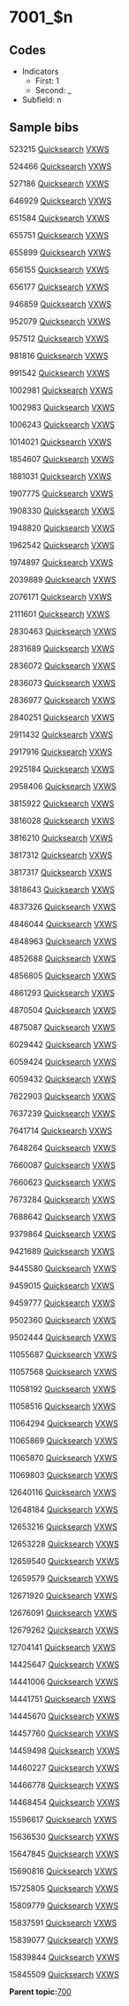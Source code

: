 # 7001\_$n

## Codes

-   Indicators
    -   First: 1
    -   Second: \_
-   Subfield: n

## Sample bibs

523215 [Quicksearch](https://search.library.yale.edu/catalog/523215) [VXWS](http://prodorbis.library.yale.edu:7014/vxws/GetHoldingsService?bibId=523215)

524466 [Quicksearch](https://search.library.yale.edu/catalog/524466) [VXWS](http://prodorbis.library.yale.edu:7014/vxws/GetHoldingsService?bibId=524466)

527186 [Quicksearch](https://search.library.yale.edu/catalog/527186) [VXWS](http://prodorbis.library.yale.edu:7014/vxws/GetHoldingsService?bibId=527186)

646929 [Quicksearch](https://search.library.yale.edu/catalog/646929) [VXWS](http://prodorbis.library.yale.edu:7014/vxws/GetHoldingsService?bibId=646929)

651584 [Quicksearch](https://search.library.yale.edu/catalog/651584) [VXWS](http://prodorbis.library.yale.edu:7014/vxws/GetHoldingsService?bibId=651584)

655751 [Quicksearch](https://search.library.yale.edu/catalog/655751) [VXWS](http://prodorbis.library.yale.edu:7014/vxws/GetHoldingsService?bibId=655751)

655899 [Quicksearch](https://search.library.yale.edu/catalog/655899) [VXWS](http://prodorbis.library.yale.edu:7014/vxws/GetHoldingsService?bibId=655899)

656155 [Quicksearch](https://search.library.yale.edu/catalog/656155) [VXWS](http://prodorbis.library.yale.edu:7014/vxws/GetHoldingsService?bibId=656155)

656177 [Quicksearch](https://search.library.yale.edu/catalog/656177) [VXWS](http://prodorbis.library.yale.edu:7014/vxws/GetHoldingsService?bibId=656177)

946859 [Quicksearch](https://search.library.yale.edu/catalog/946859) [VXWS](http://prodorbis.library.yale.edu:7014/vxws/GetHoldingsService?bibId=946859)

952079 [Quicksearch](https://search.library.yale.edu/catalog/952079) [VXWS](http://prodorbis.library.yale.edu:7014/vxws/GetHoldingsService?bibId=952079)

957512 [Quicksearch](https://search.library.yale.edu/catalog/957512) [VXWS](http://prodorbis.library.yale.edu:7014/vxws/GetHoldingsService?bibId=957512)

981816 [Quicksearch](https://search.library.yale.edu/catalog/981816) [VXWS](http://prodorbis.library.yale.edu:7014/vxws/GetHoldingsService?bibId=981816)

991542 [Quicksearch](https://search.library.yale.edu/catalog/991542) [VXWS](http://prodorbis.library.yale.edu:7014/vxws/GetHoldingsService?bibId=991542)

1002981 [Quicksearch](https://search.library.yale.edu/catalog/1002981) [VXWS](http://prodorbis.library.yale.edu:7014/vxws/GetHoldingsService?bibId=1002981)

1002983 [Quicksearch](https://search.library.yale.edu/catalog/1002983) [VXWS](http://prodorbis.library.yale.edu:7014/vxws/GetHoldingsService?bibId=1002983)

1006243 [Quicksearch](https://search.library.yale.edu/catalog/1006243) [VXWS](http://prodorbis.library.yale.edu:7014/vxws/GetHoldingsService?bibId=1006243)

1014021 [Quicksearch](https://search.library.yale.edu/catalog/1014021) [VXWS](http://prodorbis.library.yale.edu:7014/vxws/GetHoldingsService?bibId=1014021)

1854607 [Quicksearch](https://search.library.yale.edu/catalog/1854607) [VXWS](http://prodorbis.library.yale.edu:7014/vxws/GetHoldingsService?bibId=1854607)

1881031 [Quicksearch](https://search.library.yale.edu/catalog/1881031) [VXWS](http://prodorbis.library.yale.edu:7014/vxws/GetHoldingsService?bibId=1881031)

1907775 [Quicksearch](https://search.library.yale.edu/catalog/1907775) [VXWS](http://prodorbis.library.yale.edu:7014/vxws/GetHoldingsService?bibId=1907775)

1908330 [Quicksearch](https://search.library.yale.edu/catalog/1908330) [VXWS](http://prodorbis.library.yale.edu:7014/vxws/GetHoldingsService?bibId=1908330)

1948820 [Quicksearch](https://search.library.yale.edu/catalog/1948820) [VXWS](http://prodorbis.library.yale.edu:7014/vxws/GetHoldingsService?bibId=1948820)

1962542 [Quicksearch](https://search.library.yale.edu/catalog/1962542) [VXWS](http://prodorbis.library.yale.edu:7014/vxws/GetHoldingsService?bibId=1962542)

1974897 [Quicksearch](https://search.library.yale.edu/catalog/1974897) [VXWS](http://prodorbis.library.yale.edu:7014/vxws/GetHoldingsService?bibId=1974897)

2039889 [Quicksearch](https://search.library.yale.edu/catalog/2039889) [VXWS](http://prodorbis.library.yale.edu:7014/vxws/GetHoldingsService?bibId=2039889)

2076171 [Quicksearch](https://search.library.yale.edu/catalog/2076171) [VXWS](http://prodorbis.library.yale.edu:7014/vxws/GetHoldingsService?bibId=2076171)

2111601 [Quicksearch](https://search.library.yale.edu/catalog/2111601) [VXWS](http://prodorbis.library.yale.edu:7014/vxws/GetHoldingsService?bibId=2111601)

2830463 [Quicksearch](https://search.library.yale.edu/catalog/2830463) [VXWS](http://prodorbis.library.yale.edu:7014/vxws/GetHoldingsService?bibId=2830463)

2831689 [Quicksearch](https://search.library.yale.edu/catalog/2831689) [VXWS](http://prodorbis.library.yale.edu:7014/vxws/GetHoldingsService?bibId=2831689)

2836072 [Quicksearch](https://search.library.yale.edu/catalog/2836072) [VXWS](http://prodorbis.library.yale.edu:7014/vxws/GetHoldingsService?bibId=2836072)

2836073 [Quicksearch](https://search.library.yale.edu/catalog/2836073) [VXWS](http://prodorbis.library.yale.edu:7014/vxws/GetHoldingsService?bibId=2836073)

2836977 [Quicksearch](https://search.library.yale.edu/catalog/2836977) [VXWS](http://prodorbis.library.yale.edu:7014/vxws/GetHoldingsService?bibId=2836977)

2840251 [Quicksearch](https://search.library.yale.edu/catalog/2840251) [VXWS](http://prodorbis.library.yale.edu:7014/vxws/GetHoldingsService?bibId=2840251)

2911432 [Quicksearch](https://search.library.yale.edu/catalog/2911432) [VXWS](http://prodorbis.library.yale.edu:7014/vxws/GetHoldingsService?bibId=2911432)

2917916 [Quicksearch](https://search.library.yale.edu/catalog/2917916) [VXWS](http://prodorbis.library.yale.edu:7014/vxws/GetHoldingsService?bibId=2917916)

2925184 [Quicksearch](https://search.library.yale.edu/catalog/2925184) [VXWS](http://prodorbis.library.yale.edu:7014/vxws/GetHoldingsService?bibId=2925184)

2958406 [Quicksearch](https://search.library.yale.edu/catalog/2958406) [VXWS](http://prodorbis.library.yale.edu:7014/vxws/GetHoldingsService?bibId=2958406)

3815922 [Quicksearch](https://search.library.yale.edu/catalog/3815922) [VXWS](http://prodorbis.library.yale.edu:7014/vxws/GetHoldingsService?bibId=3815922)

3816028 [Quicksearch](https://search.library.yale.edu/catalog/3816028) [VXWS](http://prodorbis.library.yale.edu:7014/vxws/GetHoldingsService?bibId=3816028)

3816210 [Quicksearch](https://search.library.yale.edu/catalog/3816210) [VXWS](http://prodorbis.library.yale.edu:7014/vxws/GetHoldingsService?bibId=3816210)

3817312 [Quicksearch](https://search.library.yale.edu/catalog/3817312) [VXWS](http://prodorbis.library.yale.edu:7014/vxws/GetHoldingsService?bibId=3817312)

3817317 [Quicksearch](https://search.library.yale.edu/catalog/3817317) [VXWS](http://prodorbis.library.yale.edu:7014/vxws/GetHoldingsService?bibId=3817317)

3818643 [Quicksearch](https://search.library.yale.edu/catalog/3818643) [VXWS](http://prodorbis.library.yale.edu:7014/vxws/GetHoldingsService?bibId=3818643)

4837326 [Quicksearch](https://search.library.yale.edu/catalog/4837326) [VXWS](http://prodorbis.library.yale.edu:7014/vxws/GetHoldingsService?bibId=4837326)

4846044 [Quicksearch](https://search.library.yale.edu/catalog/4846044) [VXWS](http://prodorbis.library.yale.edu:7014/vxws/GetHoldingsService?bibId=4846044)

4848963 [Quicksearch](https://search.library.yale.edu/catalog/4848963) [VXWS](http://prodorbis.library.yale.edu:7014/vxws/GetHoldingsService?bibId=4848963)

4852688 [Quicksearch](https://search.library.yale.edu/catalog/4852688) [VXWS](http://prodorbis.library.yale.edu:7014/vxws/GetHoldingsService?bibId=4852688)

4856805 [Quicksearch](https://search.library.yale.edu/catalog/4856805) [VXWS](http://prodorbis.library.yale.edu:7014/vxws/GetHoldingsService?bibId=4856805)

4861293 [Quicksearch](https://search.library.yale.edu/catalog/4861293) [VXWS](http://prodorbis.library.yale.edu:7014/vxws/GetHoldingsService?bibId=4861293)

4870504 [Quicksearch](https://search.library.yale.edu/catalog/4870504) [VXWS](http://prodorbis.library.yale.edu:7014/vxws/GetHoldingsService?bibId=4870504)

4875087 [Quicksearch](https://search.library.yale.edu/catalog/4875087) [VXWS](http://prodorbis.library.yale.edu:7014/vxws/GetHoldingsService?bibId=4875087)

6029442 [Quicksearch](https://search.library.yale.edu/catalog/6029442) [VXWS](http://prodorbis.library.yale.edu:7014/vxws/GetHoldingsService?bibId=6029442)

6059424 [Quicksearch](https://search.library.yale.edu/catalog/6059424) [VXWS](http://prodorbis.library.yale.edu:7014/vxws/GetHoldingsService?bibId=6059424)

6059432 [Quicksearch](https://search.library.yale.edu/catalog/6059432) [VXWS](http://prodorbis.library.yale.edu:7014/vxws/GetHoldingsService?bibId=6059432)

7622903 [Quicksearch](https://search.library.yale.edu/catalog/7622903) [VXWS](http://prodorbis.library.yale.edu:7014/vxws/GetHoldingsService?bibId=7622903)

7637239 [Quicksearch](https://search.library.yale.edu/catalog/7637239) [VXWS](http://prodorbis.library.yale.edu:7014/vxws/GetHoldingsService?bibId=7637239)

7641714 [Quicksearch](https://search.library.yale.edu/catalog/7641714) [VXWS](http://prodorbis.library.yale.edu:7014/vxws/GetHoldingsService?bibId=7641714)

7648264 [Quicksearch](https://search.library.yale.edu/catalog/7648264) [VXWS](http://prodorbis.library.yale.edu:7014/vxws/GetHoldingsService?bibId=7648264)

7660087 [Quicksearch](https://search.library.yale.edu/catalog/7660087) [VXWS](http://prodorbis.library.yale.edu:7014/vxws/GetHoldingsService?bibId=7660087)

7660623 [Quicksearch](https://search.library.yale.edu/catalog/7660623) [VXWS](http://prodorbis.library.yale.edu:7014/vxws/GetHoldingsService?bibId=7660623)

7673284 [Quicksearch](https://search.library.yale.edu/catalog/7673284) [VXWS](http://prodorbis.library.yale.edu:7014/vxws/GetHoldingsService?bibId=7673284)

7688642 [Quicksearch](https://search.library.yale.edu/catalog/7688642) [VXWS](http://prodorbis.library.yale.edu:7014/vxws/GetHoldingsService?bibId=7688642)

9379864 [Quicksearch](https://search.library.yale.edu/catalog/9379864) [VXWS](http://prodorbis.library.yale.edu:7014/vxws/GetHoldingsService?bibId=9379864)

9421689 [Quicksearch](https://search.library.yale.edu/catalog/9421689) [VXWS](http://prodorbis.library.yale.edu:7014/vxws/GetHoldingsService?bibId=9421689)

9445580 [Quicksearch](https://search.library.yale.edu/catalog/9445580) [VXWS](http://prodorbis.library.yale.edu:7014/vxws/GetHoldingsService?bibId=9445580)

9459015 [Quicksearch](https://search.library.yale.edu/catalog/9459015) [VXWS](http://prodorbis.library.yale.edu:7014/vxws/GetHoldingsService?bibId=9459015)

9459777 [Quicksearch](https://search.library.yale.edu/catalog/9459777) [VXWS](http://prodorbis.library.yale.edu:7014/vxws/GetHoldingsService?bibId=9459777)

9502360 [Quicksearch](https://search.library.yale.edu/catalog/9502360) [VXWS](http://prodorbis.library.yale.edu:7014/vxws/GetHoldingsService?bibId=9502360)

9502444 [Quicksearch](https://search.library.yale.edu/catalog/9502444) [VXWS](http://prodorbis.library.yale.edu:7014/vxws/GetHoldingsService?bibId=9502444)

11055687 [Quicksearch](https://search.library.yale.edu/catalog/11055687) [VXWS](http://prodorbis.library.yale.edu:7014/vxws/GetHoldingsService?bibId=11055687)

11057568 [Quicksearch](https://search.library.yale.edu/catalog/11057568) [VXWS](http://prodorbis.library.yale.edu:7014/vxws/GetHoldingsService?bibId=11057568)

11058192 [Quicksearch](https://search.library.yale.edu/catalog/11058192) [VXWS](http://prodorbis.library.yale.edu:7014/vxws/GetHoldingsService?bibId=11058192)

11058516 [Quicksearch](https://search.library.yale.edu/catalog/11058516) [VXWS](http://prodorbis.library.yale.edu:7014/vxws/GetHoldingsService?bibId=11058516)

11064294 [Quicksearch](https://search.library.yale.edu/catalog/11064294) [VXWS](http://prodorbis.library.yale.edu:7014/vxws/GetHoldingsService?bibId=11064294)

11065869 [Quicksearch](https://search.library.yale.edu/catalog/11065869) [VXWS](http://prodorbis.library.yale.edu:7014/vxws/GetHoldingsService?bibId=11065869)

11065870 [Quicksearch](https://search.library.yale.edu/catalog/11065870) [VXWS](http://prodorbis.library.yale.edu:7014/vxws/GetHoldingsService?bibId=11065870)

11069803 [Quicksearch](https://search.library.yale.edu/catalog/11069803) [VXWS](http://prodorbis.library.yale.edu:7014/vxws/GetHoldingsService?bibId=11069803)

12640116 [Quicksearch](https://search.library.yale.edu/catalog/12640116) [VXWS](http://prodorbis.library.yale.edu:7014/vxws/GetHoldingsService?bibId=12640116)

12648184 [Quicksearch](https://search.library.yale.edu/catalog/12648184) [VXWS](http://prodorbis.library.yale.edu:7014/vxws/GetHoldingsService?bibId=12648184)

12653216 [Quicksearch](https://search.library.yale.edu/catalog/12653216) [VXWS](http://prodorbis.library.yale.edu:7014/vxws/GetHoldingsService?bibId=12653216)

12653228 [Quicksearch](https://search.library.yale.edu/catalog/12653228) [VXWS](http://prodorbis.library.yale.edu:7014/vxws/GetHoldingsService?bibId=12653228)

12659540 [Quicksearch](https://search.library.yale.edu/catalog/12659540) [VXWS](http://prodorbis.library.yale.edu:7014/vxws/GetHoldingsService?bibId=12659540)

12659579 [Quicksearch](https://search.library.yale.edu/catalog/12659579) [VXWS](http://prodorbis.library.yale.edu:7014/vxws/GetHoldingsService?bibId=12659579)

12671920 [Quicksearch](https://search.library.yale.edu/catalog/12671920) [VXWS](http://prodorbis.library.yale.edu:7014/vxws/GetHoldingsService?bibId=12671920)

12676091 [Quicksearch](https://search.library.yale.edu/catalog/12676091) [VXWS](http://prodorbis.library.yale.edu:7014/vxws/GetHoldingsService?bibId=12676091)

12679262 [Quicksearch](https://search.library.yale.edu/catalog/12679262) [VXWS](http://prodorbis.library.yale.edu:7014/vxws/GetHoldingsService?bibId=12679262)

12704141 [Quicksearch](https://search.library.yale.edu/catalog/12704141) [VXWS](http://prodorbis.library.yale.edu:7014/vxws/GetHoldingsService?bibId=12704141)

14425647 [Quicksearch](https://search.library.yale.edu/catalog/14425647) [VXWS](http://prodorbis.library.yale.edu:7014/vxws/GetHoldingsService?bibId=14425647)

14441006 [Quicksearch](https://search.library.yale.edu/catalog/14441006) [VXWS](http://prodorbis.library.yale.edu:7014/vxws/GetHoldingsService?bibId=14441006)

14441751 [Quicksearch](https://search.library.yale.edu/catalog/14441751) [VXWS](http://prodorbis.library.yale.edu:7014/vxws/GetHoldingsService?bibId=14441751)

14445670 [Quicksearch](https://search.library.yale.edu/catalog/14445670) [VXWS](http://prodorbis.library.yale.edu:7014/vxws/GetHoldingsService?bibId=14445670)

14457760 [Quicksearch](https://search.library.yale.edu/catalog/14457760) [VXWS](http://prodorbis.library.yale.edu:7014/vxws/GetHoldingsService?bibId=14457760)

14459498 [Quicksearch](https://search.library.yale.edu/catalog/14459498) [VXWS](http://prodorbis.library.yale.edu:7014/vxws/GetHoldingsService?bibId=14459498)

14460227 [Quicksearch](https://search.library.yale.edu/catalog/14460227) [VXWS](http://prodorbis.library.yale.edu:7014/vxws/GetHoldingsService?bibId=14460227)

14466778 [Quicksearch](https://search.library.yale.edu/catalog/14466778) [VXWS](http://prodorbis.library.yale.edu:7014/vxws/GetHoldingsService?bibId=14466778)

14468454 [Quicksearch](https://search.library.yale.edu/catalog/14468454) [VXWS](http://prodorbis.library.yale.edu:7014/vxws/GetHoldingsService?bibId=14468454)

15596617 [Quicksearch](https://search.library.yale.edu/catalog/15596617) [VXWS](http://prodorbis.library.yale.edu:7014/vxws/GetHoldingsService?bibId=15596617)

15636530 [Quicksearch](https://search.library.yale.edu/catalog/15636530) [VXWS](http://prodorbis.library.yale.edu:7014/vxws/GetHoldingsService?bibId=15636530)

15647845 [Quicksearch](https://search.library.yale.edu/catalog/15647845) [VXWS](http://prodorbis.library.yale.edu:7014/vxws/GetHoldingsService?bibId=15647845)

15690816 [Quicksearch](https://search.library.yale.edu/catalog/15690816) [VXWS](http://prodorbis.library.yale.edu:7014/vxws/GetHoldingsService?bibId=15690816)

15725805 [Quicksearch](https://search.library.yale.edu/catalog/15725805) [VXWS](http://prodorbis.library.yale.edu:7014/vxws/GetHoldingsService?bibId=15725805)

15809779 [Quicksearch](https://search.library.yale.edu/catalog/15809779) [VXWS](http://prodorbis.library.yale.edu:7014/vxws/GetHoldingsService?bibId=15809779)

15837591 [Quicksearch](https://search.library.yale.edu/catalog/15837591) [VXWS](http://prodorbis.library.yale.edu:7014/vxws/GetHoldingsService?bibId=15837591)

15839077 [Quicksearch](https://search.library.yale.edu/catalog/15839077) [VXWS](http://prodorbis.library.yale.edu:7014/vxws/GetHoldingsService?bibId=15839077)

15839844 [Quicksearch](https://search.library.yale.edu/catalog/15839844) [VXWS](http://prodorbis.library.yale.edu:7014/vxws/GetHoldingsService?bibId=15839844)

15845509 [Quicksearch](https://search.library.yale.edu/catalog/15845509) [VXWS](http://prodorbis.library.yale.edu:7014/vxws/GetHoldingsService?bibId=15845509)

**Parent topic:**[700](../../tags/700/700.md)

